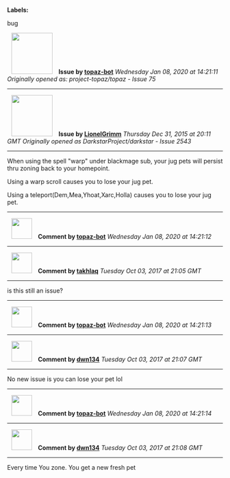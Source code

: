 **Labels:**

bug



<a href="https://github.com/topaz-bot"><img src="https://avatars3.githubusercontent.com/u/59651103?v=4" width="96" height="96" hspace="10"></img></a> **Issue by [topaz-bot](https://github.com/topaz-bot)**
_Wednesday Jan 08, 2020 at 14:21:11_
_Originally opened as: project-topaz/topaz - Issue 75_

----

<a href="https://github.com/LionelGrimm"><img src="https://avatars3.githubusercontent.com/u/15353291?v=4"  width="96" height="96" hspace="10"></img></a> **Issue by [LionelGrimm](https://github.com/LionelGrimm)**
_Thursday Dec 31, 2015 at 20:11 GMT_
_Originally opened as DarkstarProject/darkstar - Issue 2543_

----

When using the spell "warp" under blackmage sub, your jug pets will persist thru zoning back to your homepoint.

Using a warp scroll causes you to lose your jug pet.

Using a teleport(Dem,Mea,Yhoat,Xarc,Holla) causes you to lose your jug pet.




----
<a href="https://github.com/topaz-bot"><img src="https://avatars3.githubusercontent.com/u/59651103?v=4" width="48" height="48" hspace="10"></img></a> **Comment by [topaz-bot](https://github.com/topaz-bot)**
_Wednesday Jan 08, 2020 at 14:21:12_

----

<a href="https://github.com/takhlaq"><img src="https://avatars1.githubusercontent.com/u/6381451?v=4"  width="48" height="48" hspace="10"></img></a> **Comment by [takhlaq](https://github.com/takhlaq)**
_Tuesday Oct 03, 2017 at 21:05 GMT_

----

is this still an issue?



----
<a href="https://github.com/topaz-bot"><img src="https://avatars3.githubusercontent.com/u/59651103?v=4" width="48" height="48" hspace="10"></img></a> **Comment by [topaz-bot](https://github.com/topaz-bot)**
_Wednesday Jan 08, 2020 at 14:21:13_

----

<a href="https://github.com/dwn134"><img src="https://avatars3.githubusercontent.com/u/17234748?v=4"  width="48" height="48" hspace="10"></img></a> **Comment by [dwn134](https://github.com/dwn134)**
_Tuesday Oct 03, 2017 at 21:07 GMT_

----

No new issue is you can lose your pet lol



----
<a href="https://github.com/topaz-bot"><img src="https://avatars3.githubusercontent.com/u/59651103?v=4" width="48" height="48" hspace="10"></img></a> **Comment by [topaz-bot](https://github.com/topaz-bot)**
_Wednesday Jan 08, 2020 at 14:21:14_

----

<a href="https://github.com/dwn134"><img src="https://avatars3.githubusercontent.com/u/17234748?v=4"  width="48" height="48" hspace="10"></img></a> **Comment by [dwn134](https://github.com/dwn134)**
_Tuesday Oct 03, 2017 at 21:08 GMT_

----

Every time You zone. You get a new fresh pet

